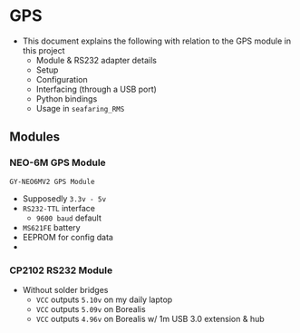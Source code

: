 # GPS

- This document explains the following with relation to the GPS module in this project
  - Module & RS232 adapter details
  - Setup
  - Configuration
  - Interfacing (through a USB port)
  - Python bindings
  - Usage in `seafaring_RMS`

## Modules

### NEO-6M GPS Module

`GY-NEO6MV2 GPS Module`

- Supposedly `3.3v - 5v`
- `RS232-TTL` interface
  - `9600 baud` default
- `MS621FE` battery
- EEPROM for config data
-

### CP2102 RS232 Module

- Without solder bridges
  - `VCC` outputs `5.10v` on my daily laptop
  - `VCC` outputs `5.09v` on Borealis
  - `VCC` outputs `4.96v` on Borealis w/ 1m USB 3.0 extension & hub
